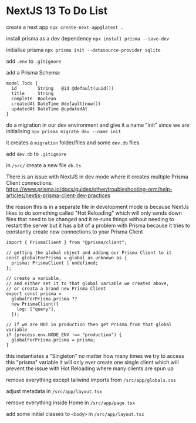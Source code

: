 # NextJS 13 To Do List

create a next app
`npx create-next-app@latest .`

install prisma as a dev dependency
`npx install prisma --save-dev`

initialise prisma
`npx prisma init --datasource-provider sqlite`

add `.env` to `.gitignore`

add a Prisma Schema:

```
model Todo {
  id        String   @id @default(uuid())
  title     String
  complete  Boolean
  createdAt DateTime @default(now())
  updatedAt DateTime @updatedAt
}
```

do a migration in our dev environment and give it a name "init" since we are initialising
`npx prisma migrate dev --name init`

it creates a `migration` folder/files and some `dev.db` files

add `dev.db` to `.gitignore`

in `/src/` create a new file `db.ts`

There is an issue with NextJS in dev mode where it creates multiple Prisma Client connections:
https://www.prisma.io/docs/guides/other/troubleshooting-orm/help-articles/nextjs-prisma-client-dev-practices

the reason this is in a separate file in development mode
is because NextJs likes to do something called "Hot Reloading"
which will only sends down files that need to be changed
and it re-runs things without needing to restart the server
but it has a bit of a problem with Prisma because it tries to constantly create new connections to your Prisma Client

```
import { PrismaClient } from "@prisma/client";

// getting the global object and adding our Prisma Client to it
const globalForPrisma = global as unknown as {
  prisma: PrismaClient | undefined;
};

// create a variable,
// and either set it to that global variable we created above,
// or creata a brand new Prisma Client
export const prisma =
  globalForPrisma.prisma ??
  new PrismaClient({
    log: ["query"],
  });

// if we are NOT in production then get Prisma from that global variable
if (process.env.NODE_ENV !== "production") {
  globalForPrisma.prisma = prisma;
}
```

this instantiates a "Singleton"
no matter how many times we try to access this "prisma" variable
it will only ever create one single client
which will prevent the issue with Hot Reloading where many clients are spun up

remove everything except tailwind imports from `/src/app/globals.css`

adjust metadata in `/src/app/layout.tsx`

remove everything inside Home in `/src/app/page.tsx`

add some initial classes to `<body>` in `/src/app/layout.tsx`
